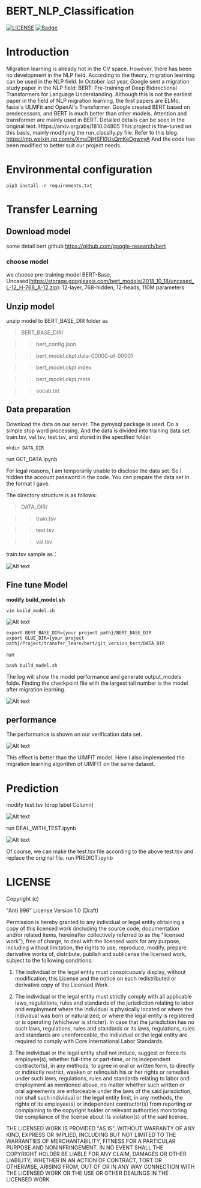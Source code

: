 # BERT_NLP_Classification

[![LICENSE](https://img.shields.io/badge/license-Anti%20996-blue.svg)](https://github.com/996icu/996.ICU/blob/master/LICENSE)
[![Badge](https://img.shields.io/badge/link-996.icu-red.svg)](https://996.icu/)
  
# Introduction
Migration learning is already hot in the CV space. However, there has been no development in the NLP field. According to the theory, migration learning can be used in the NLP field. In October last year, Google sent a migration study paper in the NLP field: BERT: Pre-training of Deep Bidirectional Transformers for Language Understanding. Although this is not the earliest paper in the field of NLP migration learning, the first papers are ELMo, fasiai's ULMFit and OpenAI's Transformer. Google created BERT based on predecessors, and BERT is much better than other models. Attention and transformer are mainly used in BERT. Detailed details can be seen in the original text.
Https://arxiv.org/abs/1810.04805
This project is fine-tuned on this basis, mainly modifying the run_classify.py file. Refer to this blog. https://mp.weixin.qq.com/s/XmeDjHSFI0UsQmKeOgwnyA
And the code has been modified to better suit our project needs.

# Environmental configuration
```
pip3 install -r requirements.txt
```

# Transfer Learning

## Download model
some detail
bert github
https://github.com/google-research/bert
### choose model
we choose pre-training model
BERT-Base, Uncased(https://storage.googleapis.com/bert_models/2018_10_18/uncased_L-12_H-768_A-12.zip): 12-layer, 768-hidden, 12-heads, 110M parameters
## Unzip model

unzip model to BERT_BASE_DIR folder
as 
 >BERT_BASE_DIR/
 
  >>bert_config.json
  
  >>bert_model.ckpt.data-00000-of-00001
  
  >>bert_model.ckpt.index
  
  >>bert_model.ckpt.meta
  
  >>vocab.txt
  
## Data preparation

Download the data on our server. The pymysql package is used. Do a simple stop word processing. And the data is divided into training data set train.tsv, val.tsv, test.tsv, and stored in the specified folder.
```
mkdir DATA_DIR
```

run GET_DATA.ipynb

For legal reasons, I am temporarily unable to disclose the data set. So I hidden the account password in the code. You can prepare the data set in the format I gave.

 The directory structure is as follows:
>DATA_DIR/

>>train.tsv

>>test.tsv

>>val.tsv

train.tsv  sample as：

![Alt text](https://github.com/SkullFang/BERT_NLP_Classification/blob/master/image/train.png)

## Fine tune Model
**modify build_model.sh**

```
vim build_model.sh
```

![Alt text](https://github.com/SkullFang/BERT_NLP_Classification/blob/master/image/build_model.png)

```shell
export BERT_BASE_DIR={your project path}/BERT_BASE_DIR
export GLUE_DIR={your project path}/Project/transfer_learn/bert/git_version_bert/DATA_DIR
```
run

```
bash build_model.sh
```

The log will show the model performance and generate output_models folde.
Finding the checkpoint file with the largest tail number is the model after migration learning.

![Alt text](https://github.com/SkullFang/BERT_NLP_Classification/blob/master/image/check.png)

##  performance
The performance is shown on our verification data set.

![Alt text](https://github.com/SkullFang/BERT_NLP_Classification/blob/master/image/result.png)

This effect is better than the UIMFIT model. Here I also implemented the migration learning algorithm of UIMFIT on the same dataset.
# Prediction
modify test.tsv (drop label Column)

![Alt text](https://github.com/SkullFang/BERT_NLP_Classification/blob/master/image/test_old.png)

run DEAL_WITH_TEST.ipynb

![Alt text](https://github.com/SkullFang/BERT_NLP_Classification/blob/master/image/test_new.png)

Of course, we can make the test.tsv file according to the above test.tsv and replace the original file.
run PREDICT.ipynb

# LICENSE
Copyright (c) <year> <copyright holders>

"Anti 996" License Version 1.0 (Draft)

Permission is hereby granted to any individual or legal entity
obtaining a copy of this licensed work (including the source code,
documentation and/or related items, hereinafter collectively referred
to as the "licensed work"), free of charge, to deal with the licensed
work for any purpose, including without limitation, the rights to use,
reproduce, modify, prepare derivative works of, distribute, publish
and sublicense the licensed work, subject to the following conditions:

1. The individual or the legal entity must conspicuously display,
without modification, this License and the notice on each redistributed
or derivative copy of the Licensed Work.

2. The individual or the legal entity must strictly comply with all
applicable laws, regulations, rules and standards of the jurisdiction
relating to labor and employment where the individual is physically
located or where the individual was born or naturalized; or where the
legal entity is registered or is operating (whichever is stricter). In
case that the jurisdiction has no such laws, regulations, rules and
standards or its laws, regulations, rules and standards are
unenforceable, the individual or the legal entity are required to
comply with Core International Labor Standards.

3. The individual or the legal entity shall not induce, suggest or force
its employee(s), whether full-time or part-time, or its independent
contractor(s), in any methods, to agree in oral or written form, to
directly or indirectly restrict, weaken or relinquish his or her
rights or remedies under such laws, regulations, rules and standards
relating to labor and employment as mentioned above, no matter whether
such written or oral agreements are enforceable under the laws of the
said jurisdiction, nor shall such individual or the legal entity
limit, in any methods, the rights of its employee(s) or independent
contractor(s) from reporting or complaining to the copyright holder or
relevant authorities monitoring the compliance of the license about
its violation(s) of the said license.

THE LICENSED WORK IS PROVIDED "AS IS", WITHOUT WARRANTY OF ANY KIND,
EXPRESS OR IMPLIED, INCLUDING BUT NOT LIMITED TO THE WARRANTIES OF
MERCHANTABILITY, FITNESS FOR A PARTICULAR PURPOSE AND NONINFRINGEMENT.
IN NO EVENT SHALL THE COPYRIGHT HOLDER BE LIABLE FOR ANY CLAIM,
DAMAGES OR OTHER LIABILITY, WHETHER IN AN ACTION OF CONTRACT, TORT OR
OTHERWISE, ARISING FROM, OUT OF OR IN ANY WAY CONNECTION WITH THE
LICENSED WORK OR THE USE OR OTHER DEALINGS IN THE LICENSED WORK.

